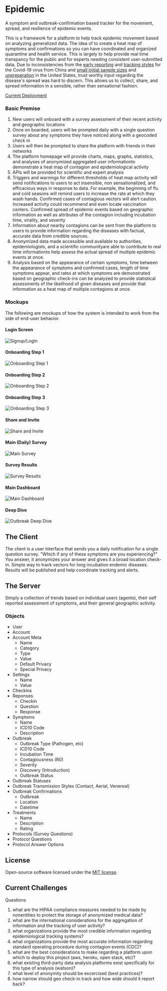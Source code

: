 Epidemic
=======

A symptom and outbreak-confirmation based tracker for the movement, spread, and resilience of epidemic events.

This is a framework for a platform to help track epidemic movement based on analyzing generalized data. The idea of to create a heat map of symptoms and confirmations so you can have coordinated and organized quarantine and health service. This is largely to help provide real time transpancy for the public and for experts needing consistent user-submitted data. Due to inconsistencies from the [early reporting](https://www.cnbc.com/2020/02/15/heres-why-the-white-house-doesnt-trust-chinas-coronavirus-numbers.html) and [tracking styles](https://www.nytimes.com/2020/02/12/world/asia/china-coronavirus-cases.html) for the Covid-19 virus from China and [small initial sample sizes](http://www.cidrap.umn.edu/news-perspective/2020/02/cdc-warns-us-covid-19-spread-labs-frustrated-over-lack-tests) and [unpreperation](https://www.livescience.com/covid-19-coronovirus-test.html) in the United States, trust worthy input regarding the disease's spread was hard to discern. This allows us to collect, share, and spread information in a sensible, rather than sensational fashion.

[Current Deployment](https://epidemic-tracker.herokuapp.com/)

### Basic Premise

1) New users will onboard with a survey assessment of their recent activity and geographic locations
2) Once on boarded, users will be prompted daily with a single question survey about any symptoms they have noticed along with a geocoded check in
3) Users will then be prompted to share the platform with friends in their networks
4) The platform homepage will provide charts, maps, graphs, statistics, and analyses of anonymized aggregated user informationto demonstrate a heat map of contagion and epidemiological activity
5) APIs will be provided for scientific and expert analysis
6) Triggers and warnings for different thresholds of heat map activity will send notifications to users to act insensible, non sensationalized, and efficacious ways in response to data. For example, the beginning of flu and cold seasons will remind users to increase the rate at which they wash hands. Confirmed cases of contagious vectors will alert caution. Increased activity could recommend and even locate vaccination centers. Confirmed spread of epidemic events based on geographic information as well as attributes of the contagion including incubation time, virality, and severity
7) Information about nearby contagions can be sent from the platform to users to provide information regarding the diseases with factual, accurate data from credible sources.
8) Anonymized data made accessible and available to authorities, epidemiologists, and a scientific communityare able to contribute to real time informationto help assess the actual spread of multiple epidemic events at once.
9) Analysis based on the appearance of certain symptoms, time between the appearance of symptoms and confirmed cases, length of time symptoms appear, and rates at which symptoms are demonstrated based on geographic check-ins can be analyzed to provide statistical assessments of the likelihood of given diseases and provide that information as a heat map of multiple contagions at once.

### Mockups

The following are mockups of how the system is intended to work from the side of end-user behavior. 

#### Login Screen
![Signup/Login](resources/views/login-mockup.png "Signup Login")
#### Onboarding Step 1
![Onboarding Step 1](resources/views/onboard-step-1-mockup.png "Onboarding Step 1")
#### Onboarding Step 2
![Onboarding Step 2](resources/views/onboard-step-2-mockup.png "Onboarding Step 2")
#### Onboarding Step 3
![Onboarding Step 3](resources/views/onboard-step-3-mockup.png "Onboarding Step 3")
#### Share and Invite
![Share and Invite](resources/views/invite-mockup.png "Share and Invite")
#### Main (Daily) Survey
![Main Survey](resources/views/main-survey-mockup.png "Main Survey")
#### Survey Results
![Survey Results](resources/views/results-mockup.png "Survey Results")
#### Main Dashboard
![Main Dashboard](resources/views/main-dashboard-mockup.png "Main Dashboard")
#### Deep Dive
![Outbreak Deep Dive](resources/views/deep-dive-mockup.png "Outbreak Deep Dive")

The Client
-------

The client is a user interface that sends you a daily notification for a single question survey. "Which if any of these symptoms are you experiencing?" You answer, it anonymizes your answer and gives it a broad location check-in. Simple way to track vectors for long incubation endemic diseases. Results will be published and help coordinate tracking and alerts. 

The Server
-------

Simply a collection of trends based on individual users (agents), their self reported assessment of symptoms, and their general geographic activity.

### Objects
- User
- Account
- Account Meta
	- Name
	- Category
	- Type
	- Value
	- Default Privacy
	- Special Privacy
- Settings
	- Name
	- Value
- Checkins
- Reponses
	- Checkin
	- Question
	- Response
- Symptoms
	- Name
	- ICD10 Code
	- Description
- Outbreak
	- Outbreak Type (Pathogen, etc)
	- ICD10 Code
	- Incubation Time
	- Contagiousness (R0)
	- Severity
	- Discovery (Introduction)
	- Outbreak Status
- Outbreak Statuses
- Outbreak Transmission Styles (Contact, Aerial, Venereal)
- Outbreak Confirmations
	- Outbreak
	- Location
	- Datetime
- Treatments
	- Name
	- Description
	- Rating
- Protocols (Survey Questions)
- Protocol Questions
- Protocol Answer Options

License
-------

Open-source software licensed under the [MIT license](https://opensource.org/licenses/MIT).

Current Challenges
-------

Questions
1) what are the HIPAA compliance measures needed to be made by nonentities to protect the storage of anonymized medical data?
2) what are the international considerations for the aggregation of information and the tracking of user activity?
3) what organizations provide the most credible information regarding epidemiological tracking systems?
4) what organizations provide the most accurate information regarding standard operating procedure during contagion events (CDC)?
5) what are the best considerations to make regarding a platform upon which to deploy this project (aws, heroku, open stack, etc)?
6) what existing third-party data analysis platforms exist specifically for this type of analysis (watson)?
7) what level of anonymity should be excercised (best practices)?
8) how narrow should geo check-in track and how wide should it report back?